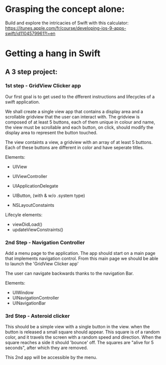 # Grasping the concept alone:

Build and explore the intricacies of Swift with this calculator:
https://itunes.apple.com/fr/course/developing-ios-9-apps-swift/id1104579961?l=en

# Getting a hang in Swift

## A 3 step project:

### 1st step - GridView Clicker app

Our first goal is to get used to the dfferent instructions and lifecycles of a swift application.  

We shall create a single view app that contains a display area and a scrollable gridview that the user can interact with.
The gridview is composed of at least 5 buttons, each of them unique in colour and name, the view must be scrollable and each button, on click, should modify the display area to represent the button touched.

The view containts a view, a gridview with an array of at least 5 buttons. Each of these buttons are different in color and have seperate titles.

Elements:

- UIView
- UIViewController
- UIApplicationDelegate
- UIButton, (with & w/o .system type) 

- NSLayoutConstaints

Lifecyle elements:  

- viewDidLoad()
- updateViewConstraints()

### 2nd Step - Navigation Controller

Add a menu page to the application. The app should start on a main page that implements navigation control. 
From this main page we should be able to launch the 'GridView Clicker app'

The user can navigate backwards thanks to the navigation Bar.

Elements:

- UIWindow
- UINavigationController
- UINavigationBar

### 3rd Step - Asteroid clicker

This should be a simple view with a single button in the view. when the button is released a small square should appear. This square is of a random color, and it travels the screen with a random speed and direction. When the square reaches a side it should 'bounce' off. 
The squares are "alive for 5 seconds", after which they are removed.

This 2nd app will be accessible by the menu.

